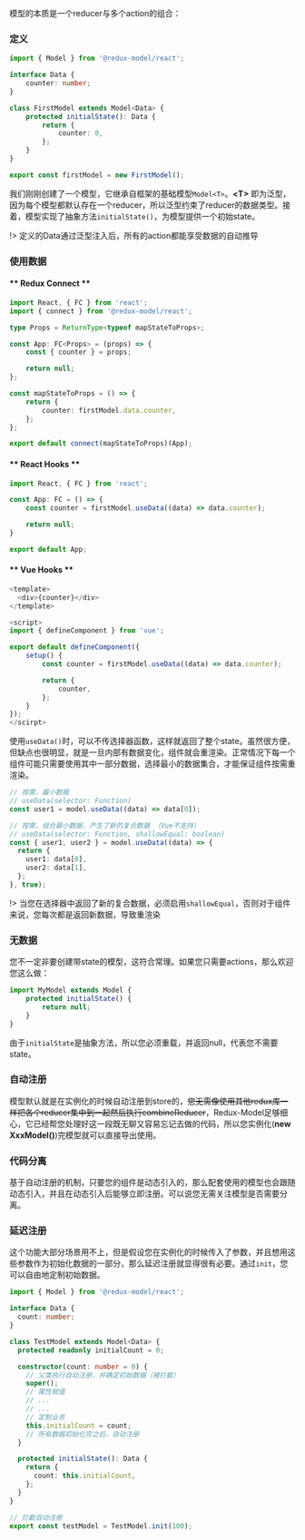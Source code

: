 模型的本质是一个reducer与多个action的组合：

### 定义

```typescript
import { Model } from '@redux-model/react';

interface Data {
    counter: number;
}

class FirstModel extends Model<Data> {
    protected initialState(): Data {
        return {
            counter: 0,
        };
    }
}

export const firstModel = new FirstModel();
```

我们刚刚创建了一个模型，它继承自框架的基础模型`Model<T>`。**\<T>** 即为泛型，因为每个模型都默认存在一个reducer，所以泛型约束了reducer的数据类型。接着，模型实现了抽象方法`initialState()`，为模型提供一个初始state。

!> 定义的Data通过泛型注入后，所有的action都能享受数据的自动推导

### 使用数据
<!-- tabs:start -->

#### ** Redux Connect **
```typescript
import React, { FC } from 'react';
import { connect } from '@redux-model/react';

type Props = ReturnType<typeof mapStateToProps>;

const App: FC<Props> = (props) => {
    const { counter } = props;

    return null;
};

const mapStateToProps = () => {
    return {
        counter: firstModel.data.counter,
    };
};

export default connect(mapStateToProps)(App);
```

#### ** React Hooks **

```typescript
import React, { FC } from 'react';

const App: FC = () => {
    const counter = firstModel.useData((data) => data.counter);

    return null;
}

export default App;
```

#### ** Vue Hooks **

```typescript
<template>
  <div>{counter}</div>
</template>

<script>
import { defineComponent } from 'vue';

export default defineComponent({
    setup() {
        const counter = firstModel.useData((data) => data.counter);

        return {
            counter,
        };
    }
});
</scirpt>
```

<!-- tabs:end -->

使用`useData()`时，可以不传选择器函数，这样就返回了整个state。虽然很方便，但缺点也很明显，就是一旦内部有数据变化，组件就会重渲染。正常情况下每一个组件可能只需要使用其中一部分数据，选择最小的数据集合，才能保证组件按需重渲染。
```typescript
// 按需，最小数据
// useData(selector: Function)
const user1 = model.useData((data) => data[0]);

// 按需，组合最小数据，产生了新的复合数据 （Vue不支持）
// useData(selector: Function, shallowEqual: boolean)
const { user1, user2 } = model.useData((data) => {
  return {
    user1: data[0],
    user2: data[1],
  };
}, true);
```

!> 当您在选择器中返回了新的复合数据，必须启用`shallowEqual`，否则对于组件来说，您每次都是返回新数据，导致重渲染

### 无数据
您不一定非要创建带state的模型，这符合常理。如果您只需要actions，那么欢迎您这么做：
```typescript
import MyModel extends Model {
    protected initialState() {
        return null;
    }
}
```
由于`initialState`是抽象方法，所以您必须重载，并返回null，代表您不需要state。

### 自动注册
模型默认就是在实例化的时候自动注册到store的，~~您无需像使用其他redux库一样把各个reducer集中到一起然后执行combineReducer~~，Redux-Model足够细心，它已经帮您处理好这一段既无聊又容易忘记去做的代码，所以您实例化(**new XxxModel()**)完模型就可以直接导出使用。

### 代码分离
基于自动注册的机制，只要您的组件是动态引入的，那么配套使用的模型也会跟随动态引入，并且在动态引入后能够立即注册。可以说您无需关注模型是否需要分离。

### 延迟注册
这个功能大部分场景用不上，但是假设您在实例化的时候传入了参数，并且想用这些参数作为初始化数据的一部分，那么延迟注册就显得很有必要。通过`init`，您可以自由地定制初始数据。
```typescript
import { Model } from '@redux-model/react';

interface Data {
  count: number;
}

class TestModel extends Model<Data> {
  protected readonly initialCount = 0;

  constructor(count: number = 0) {
    // 父类执行自动注册，并确定初始数据（被拦截）
    super();
    // 属性赋值
    // ...
    // ...
    // 定制业务
    this.initialCount = count;
    // 所有数据初始化完之后，自动注册
  }

  protected initialState(): Data {
    return {
      count: this.initialCount,
    };
  }
}

// 拦截自动注册
export const testModel = TestModel.init(100);
```
